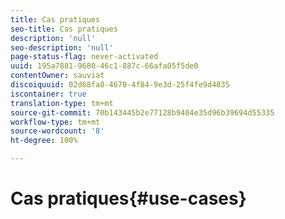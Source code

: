 ```yaml
---
title: Cas pratiques
seo-title: Cas pratiques
description: 'null'
seo-description: 'null'
page-status-flag: never-activated
uuid: 195a7881-9680-46c1-887c-66afa05f5de0
contentOwner: sauviat
discoiquuid: 02d68fa8-4670-4f84-9e3d-25f4fe9d4835
iscontainer: true
translation-type: tm+mt
source-git-commit: 70b143445b2e77128b9404e35d96b39694d55335
workflow-type: tm+mt
source-wordcount: '8'
ht-degree: 100%

---
```



# Cas pratiques{#use-cases}

